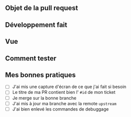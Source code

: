 ## Objet de la pull request

<!-- [id](https://app.clickup.com/t/id) -->

## Développement fait

## Vue

## Comment tester

## Mes bonnes pratiques

- [ ] J'ai mis une capture d'écran de ce que j'ai fait si besoin<br>
- [ ] Le titre de ma PR contient bien l' `#id` de mon ticket<br>
- [ ] Je merge sur la bonne branche <br>
- [ ] J'ai mis à jour ma branche avec la remote `upstream`<br>
- [ ] J'ai bien enlevé les commandes de debuggage

<!-- Pour cocher: [x] -->
